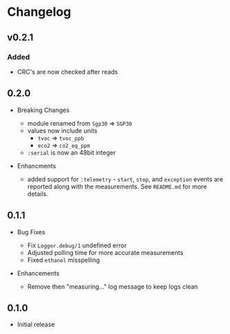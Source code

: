 # Changelog

## v0.2.1

### Added

- CRC's are now checked after reads

## 0.2.0

* Breaking Changes
  * module renamed from `Sgp30` => `SGP30`
  * values now include units
    * `tvoc` => `tvoc_ppb`
    * `eco2` => `co2_eq_ppm`
  * `:serial` is now an 48bit integer

* Enhancments
  * added support for `:telemetry` - `start`, `stop`, and `exception`
    events are reported along with the measurements. See `README.md`
    for more details.

## 0.1.1

* Bug Fixes
  * Fix `Logger.debug/1` undefined error
  * Adjusted polling time for more accurate measurements
  * Fixed `ethanol` misspelling

* Enhancements
  * Remove then "measuring..." log message to keep logs clean

## 0.1.0

* Initial release
